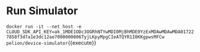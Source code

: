 # Run Simulator
`docker run -it --net host -e CLOUD_SDK_API_KEY=ak_1MDE1ODc3OGRhNTYwMDI0MjBhMDE0YzExMDAwMDAwMDA017227858f3d7a1e3dc12ae7000000006TyjLKpyMpgCIeATQYR1I0KKgpwsMFCw pelion/device-simulator`{{execute}}